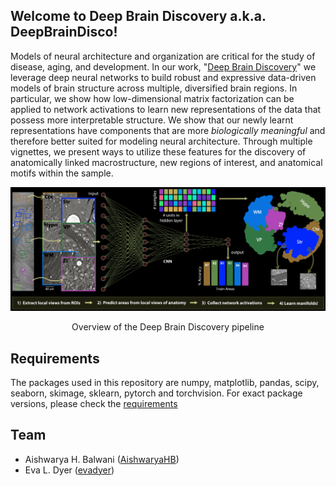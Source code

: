 ## Welcome to Deep Brain Discovery a.k.a. DeepBrainDisco!

Models of neural architecture and organization are critical for the study of disease, aging, and development. In our work, "<a href="" target="_blank">Deep Brain Discovery</a>" we leverage deep neural networks to build robust and expressive data-driven models of brain structure across multiple, diversified brain regions. In particular, we show how low-dimensional matrix factorization can be applied to network activations to learn new representations of the data that possess more interpretable structure. We show that our newly learnt representations have components that are more *biologically meaningful* and therefore better suited for modeling neural architecture. Through multiple vignettes, we present ways to utilize these features for the discovery of anatomically linked macrostructure, new regions of interest, and anatomical motifs within the sample. 

![](/images/overview_DeepBrainDisco_inverted.png)
<div align="center">Overview of the Deep Brain Discovery pipeline</div>

## Requirements
The packages used in this repository are numpy, matplotlib,  pandas, scipy, seaborn, skimage, sklearn, pytorch and torchvision. For exact package versions, please check the [requirements](https://github.com/nerdslab/deepbraindisco/blob/master/requirements.txt)

## Team
- Aishwarya H. Balwani ([AishwaryaHB](https://github.com/AishwaryaHB))
- Eva L. Dyer ([evadyer](https://github.com/evadyer))
